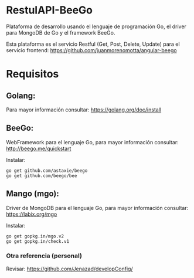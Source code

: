 # RestulAPI-BeeGo

Plataforma de desarrollo usando el lenguaje de programación Go, el driver para MongoDB de Go y el framework BeeGo.

Esta plataforma es el servicio Restful (Get, Post, Delete, Update) para el servicio frontend: https://github.com/juanmorenomotta/angular-beego

# Requisitos

## Golang:

Para mayor información consultar: https://golang.org/doc/install

## BeeGo:

WebFramework para el lenguaje Go, para mayor información consultar: http://beego.me/quickstart

Instalar:

    go get github.com/astaxie/beego
    go get github.com/beego/bee

## Mango (mgo):

Driver de MongoDB para el lenguaje Go, para mayor información consultar: https://labix.org/mgo

Instalar:

    go get gopkg.in/mgo.v2
    go get gopkg.in/check.v1

### Otra referencia (personal)

Revisar: https://github.com/Jenazad/developConfig/
